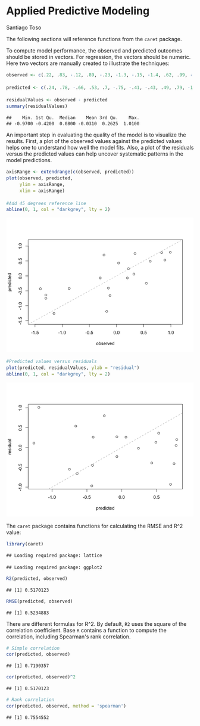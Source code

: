 Applied Predictive Modeling
================
Santiago Toso

The following sections will reference functions from the `caret` package.

To compute model performance, the observed and predicted outcomes should be stored in vectors. For regression, the vectors should be numeric. Here two vectors are manually created to illustrate the techniques:

``` r
observed <- c(.22, .83, -.12, .89, -.23, -1.3, -.15, -1.4, .62, .99, -.18, .32, .34, -.30, .04, -.87, .55, -1.3, -1.15, .2)

predicted <- c(.24, .78, -.66, .53, .7, -.75, -.41, -.43, .49, .79, -1.19, .06, .75, -.07, .43, -.42, -.25, -.64, -1.26, -.07)

residualValues <- observed - predicted
summary(residualValues)
```

    ##    Min. 1st Qu.  Median    Mean 3rd Qu.    Max. 
    ## -0.9700 -0.4200  0.0800 -0.0310  0.2625  1.0100

An important step in evaluating the quality of the model is to visualize the results. First, a plot of the observed values against the predicted values helps one to understand how well the model fits. Also, a plot of the residuals versus the predicted values can help uncover systematic patterns in the model predictions.

``` r
axisRange <- extendrange(c(observed, predicted))
plot(observed, predicted,
     ylim = axisRange,
     xlim = axisRange)

#Add 45 degrees reference line
abline(0, 1, col = "darkgrey", lty = 2)
```

![](Git_Chapter_5_files/figure-markdown_github/unnamed-chunk-2-1.png)

``` r
#Predicted values versus residuals
plot(predicted, residualValues, ylab = "residual")
abline(0, 1, col = "darkgrey", lty = 2)
```

![](Git_Chapter_5_files/figure-markdown_github/unnamed-chunk-2-2.png)

The `caret` package contains functions for calculating the RMSE and R^2 value:

``` r
library(caret)
```

    ## Loading required package: lattice

    ## Loading required package: ggplot2

``` r
R2(predicted, observed)
```

    ## [1] 0.5170123

``` r
RMSE(predicted, observed)
```

    ## [1] 0.5234883

There are different formulas for R^2. By default, `R2` uses the square of the correlation coefficient. Base `R` contains a function to compute the correlation, including Spearman's rank correlation.

``` r
# Simple correlation
cor(predicted, observed)
```

    ## [1] 0.7190357

``` r
cor(predicted, observed)^2
```

    ## [1] 0.5170123

``` r
# Rank correlation
cor(predicted, observed, method = 'spearman')
```

    ## [1] 0.7554552
